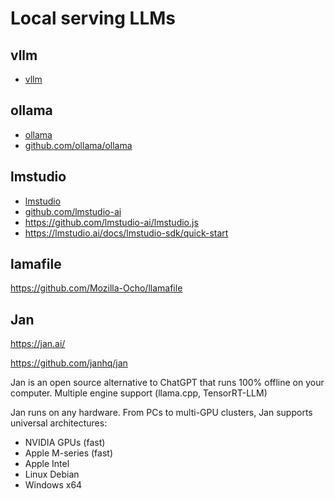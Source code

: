 # Local serving LLMs

## vllm
- [vllm](https://docs.vllm.ai/en/latest/index.html)

## ollama

- [ollama](https://ollama.com/)
- [github.com/ollama/ollama](https://github.com/ollama/ollama)

## lmstudio

- [lmstudio](https://lmstudio.ai/)
- [github.com/lmstudio-ai](https://github.com/lmstudio-ai)
- https://github.com/lmstudio-ai/lmstudio.js
- https://lmstudio.ai/docs/lmstudio-sdk/quick-start

## lamafile

https://github.com/Mozilla-Ocho/llamafile

## Jan

https://jan.ai/

https://github.com/janhq/jan

Jan is an open source alternative to ChatGPT that runs 100% offline on your computer. Multiple engine support (llama.cpp, TensorRT-LLM)

Jan runs on any hardware. From PCs to multi-GPU clusters, Jan supports universal architectures:

- NVIDIA GPUs (fast)
- Apple M-series (fast)
- Apple Intel
- Linux Debian
- Windows x64